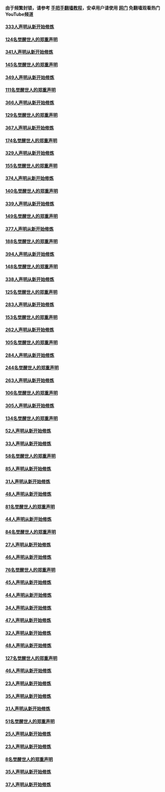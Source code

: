 #### 由于频繁封锁，请参考 [手把手翻墙教程](https://github.com/gfw-breaker/guides/wiki/)，安卓用户请使用 [网门](https://github.com/gfw-breaker/nogfw/blob/master/dl.md?t=07050301) 免翻墙观看热门YouTube频道 

#### [333人声明从新开始修炼](../pages/91/427525.md?t=07050301) 

#### [124名觉醒世人的郑重声明](../pages/91/427524.md?t=07050301) 

#### [341人声明从新开始修炼](../pages/91/427255.md?t=07050301) 

#### [145名觉醒世人的郑重声明](../pages/91/427254.md?t=07050301) 

#### [349人声明从新开始修炼](../pages/91/426969.md?t=07050301) 

#### [111名觉醒世人的郑重声明](../pages/91/426968.md?t=07050301) 

#### [366人声明从新开始修炼](../pages/91/426737.md?t=07050301) 

#### [129名觉醒世人的郑重声明](../pages/91/426736.md?t=07050301) 

#### [367人声明从新开始修炼](../pages/91/426421.md?t=07050301) 

#### [174名觉醒世人的郑重声明](../pages/91/426420.md?t=07050301) 

#### [329人声明从新开始修炼](../pages/91/426139.md?t=07050301) 

#### [155名觉醒世人的郑重声明](../pages/91/426138.md?t=07050301) 

#### [374人声明从新开始修炼](../pages/91/425811.md?t=07050301) 

#### [140名觉醒世人的郑重声明](../pages/91/425810.md?t=07050301) 

#### [339人声明从新开始修炼](../pages/91/425690.md?t=07050301) 

#### [149名觉醒世人的郑重声明](../pages/91/425689.md?t=07050301) 

#### [377人声明从新开始修炼](../pages/91/424867.md?t=07050301) 

#### [188名觉醒世人的郑重声明](../pages/91/424866.md?t=07050301) 

#### [394人声明从新开始修炼](../pages/91/423914.md?t=07050301) 

#### [148名觉醒世人的郑重声明](../pages/91/423913.md?t=07050301) 

#### [338人声明从新开始修炼](../pages/91/423540.md?t=07050301) 

#### [125名觉醒世人的郑重声明](../pages/91/423539.md?t=07050301) 

#### [283人声明从新开始修炼](../pages/91/423296.md?t=07050301) 

#### [153名觉醒世人的郑重声明](../pages/91/423295.md?t=07050301) 

#### [262人声明从新开始修炼](../pages/91/423004.md?t=07050301) 

#### [105名觉醒世人的郑重声明](../pages/91/423003.md?t=07050301) 

#### [284人声明从新开始修炼](../pages/91/422707.md?t=07050301) 

#### [244名觉醒世人的郑重声明](../pages/91/422706.md?t=07050301) 

#### [263人声明从新开始修炼](../pages/91/422553.md?t=07050301) 

#### [106名觉醒世人的郑重声明](../pages/91/422552.md?t=07050301) 

#### [305人声明从新开始修炼](../pages/91/422153.md?t=07050301) 

#### [134名觉醒世人的郑重声明](../pages/91/422152.md?t=07050301) 

#### [52人声明从新开始修炼](../pages/91/421846.md?t=07050301) 

#### [33人声明从新开始修炼](../pages/91/421804.md?t=07050301) 

#### [58名觉醒世人的郑重声明](../pages/91/421845.md?t=07050301) 

#### [85人声明从新开始修炼](../pages/91/421769.md?t=07050301) 

#### [31人声明从新开始修炼](../pages/91/421763.md?t=07050301) 

#### [48人声明从新开始修炼](../pages/91/421605.md?t=07050301) 

#### [81名觉醒世人的郑重声明](../pages/91/421656.md?t=07050301) 

#### [44人声明从新开始修炼](../pages/91/421544.md?t=07050301) 

#### [84名觉醒世人的郑重声明](../pages/91/421543.md?t=07050301) 

#### [27人声明从新开始修炼](../pages/91/421465.md?t=07050301) 

#### [46人声明从新开始修炼](../pages/91/421454.md?t=07050301) 

#### [76名觉醒世人的郑重声明](../pages/91/421453.md?t=07050301) 

#### [45人声明从新开始修炼](../pages/91/421452.md?t=07050301) 

#### [44人声明从新开始修炼](../pages/91/421422.md?t=07050301) 

#### [34人声明从新开始修炼](../pages/91/421322.md?t=07050301) 

#### [47人声明从新开始修炼](../pages/91/421264.md?t=07050301) 

#### [32人声明从新开始修炼](../pages/91/421225.md?t=07050301) 

#### [48人声明从新开始修炼](../pages/91/421202.md?t=07050301) 

#### [127名觉醒世人的郑重声明](../pages/91/421224.md?t=07050301) 

#### [46人声明从新开始修炼](../pages/91/421203.md?t=07050301) 

#### [23人声明从新开始修炼](../pages/91/421138.md?t=07050301) 

#### [35人声明从新开始修炼](../pages/91/421122.md?t=07050301) 

#### [31人声明从新开始修炼](../pages/91/421081.md?t=07050301) 

#### [51名觉醒世人的郑重声明](../pages/91/421080.md?t=07050301) 

#### [25人声明从新开始修炼](../pages/91/421020.md?t=07050301) 

#### [23人声明从新开始修炼](../pages/91/420884.md?t=07050301) 

#### [8名觉醒世人的郑重声明](../pages/91/420883.md?t=07050301) 

#### [35人声明从新开始修炼](../pages/91/420809.md?t=07050301) 

#### [37人声明从新开始修炼](../pages/91/420766.md?t=07050301) 

